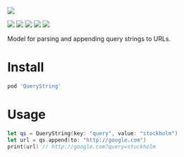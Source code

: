![](logo.png)

[![](https://img.shields.io/badge/contact-@thematerik-blue.svg?style=flat-square)](http://twitter.com/thematerik)
[![](https://img.shields.io/cocoapods/v/QueryString.svg?style=flat-square)](https://cocoapods.org/pods/QueryString)
[![](https://img.shields.io/travis/materik/cocoapod-querystring.svg?style=flat-square)](https://travis-ci.org/materik/cocoapod-querystring)
![](https://img.shields.io/cocoapods/p/QueryString.svg?style=flat-square)
![](https://img.shields.io/cocoapods/l/QueryString.svg?style=flat-square)

Model for parsing and appending query strings to URLs.

# Install

```bash
pod 'QueryString'
```

# Usage

```swift
let qs = QueryString(key: "query", value: "stockholm")
let url = qs.append(to: "http://google.com")
print(url) // http://google.com?query=stockholm
```

